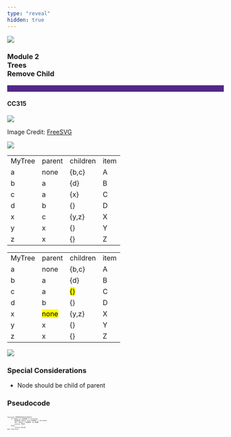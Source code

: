 ```yaml
---
type: "reveal"
hidden: true
---
```


<section>
<img class="stretch plain" src="/cc315/images/2/core-logo-on-white.png">
<h3> Module 2 <br> Trees <br> Remove Child</h3>
<hr style="height:15px;color:512888;background-color:512888;">
<h4>CC315</h4>
</section>

<section>
<img class="stretch plain" src="/cc315/images/2/315trash.svg">
	<p class="imagecredit">Image Credit: <a href="https://freesvg.org/trash-folder">FreeSVG</a></p>
</section>

<section>
<img class="stretch plain" src="/cc315/images/2/315_add_child2.svg">
</section>

<section>
<table>
<tr><td> MyTree </td><td> parent </td><td> children </td><td> item </td></tr>
<tr><td> a </td><td> none </td><td> {b,c} </td><td> A </td></tr>
<tr><td> b </td><td> a </td><td> {d} </td><td> B </td></tr>
<tr><td> c </td><td> a </td><td> {x} </td><td> C </td></tr>
<tr><td> d </td><td> b </td><td> {} </td><td> D </td></tr>
<tr><td> x </td><td> c </td><td> {y,z} </td><td> X </td></tr>
<tr><td> y </td><td> x </td><td> {} </td><td> Y </td></tr>
<tr><td> z </td><td> x </td><td> {} </td><td> Z </td></tr>
</table>
</section>

<section>
<table>
<tr><td> MyTree </td><td> parent </td><td> children </td><td> item </td></tr>
<tr><td> a </td><td> none </td><td> {b,c} </td><td> A </td></tr>
<tr><td> b </td><td> a </td><td> {d} </td><td> B </td></tr>
<tr><td> c </td><td> a </td><td> <mark>{}</mark> </td><td> C </td></tr>
<tr><td> d </td><td> b </td><td> {} </td><td> D </td></tr>
<tr><td> x </td><td> <mark>none</mark> </td><td> {y,z} </td><td> X </td></tr>
<tr><td> y </td><td> x </td><td> {} </td><td> Y </td></tr>
<tr><td> z </td><td> x </td><td> {} </td><td> Z </td></tr>
</table>
</section>

<section>
<img class="stretch plain" src="/cc315/images/2/315_add_child1.svg">
</section>

<section>
<h3>Special Considerations</h3>
<ul>
<li>Node should be child of parent</li>
</ul>
</section>

<section>
<h3>Pseudocode</h3>
<pre class="" style="font-size: .3em;width: 600"><code class="python">
function REMOVECHILD(CHILD)
    IF CHILD in PARENT`S children
        REMOVE CHILD from PARENT`s children
        SET CHILD`s PARENT to NONE
        return TRUE
    ELSE
        return FALSE
end function
 </code></pre>
</section>
